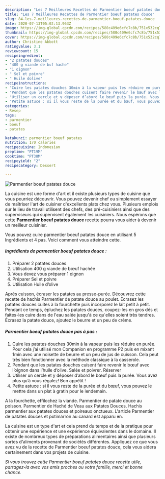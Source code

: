 ```yaml
---
description: "Les 7 Meilleures Recettes de Parmentier boeuf patates douce"
title: "Les 7 Meilleures Recettes de Parmentier boeuf patates douce"
slug: 84-les-7-meilleures-recettes-de-parmentier-boeuf-patates-douce
date: 2020-07-13T05:02:13.963Z
image: https://img-global.cpcdn.com/recipes/580c409e6cfc7c8b/751x532cq70/parmentier-boeuf-patates-douce-photo-principale-de-la-recette.jpg
thumbnail: https://img-global.cpcdn.com/recipes/580c409e6cfc7c8b/751x532cq70/parmentier-boeuf-patates-douce-photo-principale-de-la-recette.jpg
cover: https://img-global.cpcdn.com/recipes/580c409e6cfc7c8b/751x532cq70/parmentier-boeuf-patates-douce-photo-principale-de-la-recette.jpg
author: Christine Abbott
ratingvalue: 3.1
reviewcount: 15
recipeingredient:
- "2 patates douces"
- "400 g viande de buf hache"
- "1 oignon"
- " Sel et poivre"
- " Huile dolive"
recipeinstructions:
- "Cuire les patates douches 30min à la vapeur puis les réduire en purée. Pour cela j’ai utilisé mon Companion en programme P2 puis en mixant 1min avec une noisette de beurre et un peu de jus de cuisson. Cela peut très bien fonctionner avec la méthode classique à la casserole."
- "Pendant que les patates douches cuisent faire revenir le bœuf avec l’oignon dans l’huile d’olive. Salée et poivrer. Réserver"
- "Utiliser un cercle et y déposer d’abord le bœuf puis la purée. Vous avez plus qu’à vous régalez! Bon appétit !"
- "Petite astuce : si il vous reste de la purée et du bœuf, vous pouvez le mettre dans un plat à gratin pour le lendemain."
categories:
- Resep
tags:
- parmentier
- boeuf
- patates

katakunci: parmentier boeuf patates 
nutrition: 170 calories
recipecuisine: Indonesian
preptime: "PT19M"
cooktime: "PT38M"
recipeyield: "2"
recipecategory: Dessert

---
```



![Parmentier boeuf patates douce](https://img-global.cpcdn.com/recipes/580c409e6cfc7c8b/751x532cq70/parmentier-boeuf-patates-douce-photo-principale-de-la-recette.jpg)

La cuisine est une forme d'art et il existe plusieurs types de cuisine que vous pourriez découvrir. Vous pouvez devenir chef ou simplement essayer de maîtriser l'art de cuisiner d'excellents plats chez vous. Plusieurs emplois sur le lieu de travail utilisent des chefs, des pré-cuisiniers ainsi que des superviseurs qui supervisent également les cuisiniers. Nous espérons que cette <strong> Parmentier boeuf patates douce </strong> recette pourra vous aider à devenir un meilleur cuisinier.

<!--inarticleads1-->

Vous pouvez cuire parmentier boeuf patates douce en utilisant 5 Ingrédients et 4 pas. Voici comment vous atteindre cette.

##### Ingrédients de parmentier boeuf patates douce :

1. Préparer 2 patates douces
1. Utilisation 400 g viande de bœuf hachée
1. Vous devez vous préparer 1 oignon
1. Préparer  Sel et poivre
1. Utilisation  Huile d’olive


Après cuisson, écraser les patates au presse-purée. Découvrez cette recette de hachis Parmentier de patate douce au poulet. Ecrasez les patates douces cuites à la fourchette puis incorporez le lait petit à petit. Pendant ce temps, épluchez les patates douces, coupez-les en gros dés et faites-les cuire dans de l&#39;eau salée jusqu&#39;à ce qu&#39;elles soient très tendres. Écrasez la patate douce, ajoutez le beurre et un peu de crème. 

<!--inarticleads2-->

##### Parmentier boeuf patates douce pas à pas :

1. Cuire les patates douches 30min à la vapeur puis les réduire en purée. Pour cela j’ai utilisé mon Companion en programme P2 puis en mixant 1min avec une noisette de beurre et un peu de jus de cuisson. Cela peut très bien fonctionner avec la méthode classique à la casserole.
1. Pendant que les patates douches cuisent faire revenir le bœuf avec l’oignon dans l’huile d’olive. Salée et poivrer. Réserver
1. Utiliser un cercle et y déposer d’abord le bœuf puis la purée. Vous avez plus qu’à vous régalez! Bon appétit !
1. Petite astuce : si il vous reste de la purée et du bœuf, vous pouvez le mettre dans un plat à gratin pour le lendemain.


A la fourchette, effilochez la viande. Parmentier de patate douce au poisson. Parmentier de Haché de Veau aux Patates Douces. Hachis parmentier aux patates douces et poireaux onctueux. L&#39;article Parmentier de patates douces et potimarron au canard est apparu en. 

<!--inarticleads1-->

<p>
La cuisine est un type d'art et cela prend du temps et de la pratique pour obtenir une expérience et une expérience équivalentes dans le domaine. Il existe de nombreux types de préparations alimentaires ainsi que plusieurs sortes d'aliments provenant de sociétés différentes. Appliquez ce que vous avez vu de la recette de Parmentier boeuf patates douce, cela vous aidera certainement dans vos projets de cuisine.
</p>

<p>
<i>Si vous trouvez cette Parmentier boeuf patates douce recette utile, partagez-la avec vos amis proches ou votre famille, merci et bonne chance.</i>
</p>
